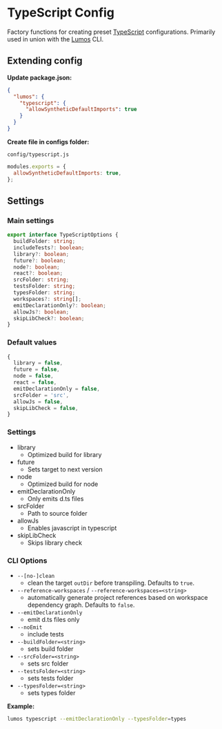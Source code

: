 # TypeScript Config

Factory functions for creating preset [TypeScript](https://www.typescriptlang.org/) configurations.
Primarily used in union with the [Lumos](https://www.npmjs.com/package/@oriflame/lumos) CLI.

## Extending config

**Update package.json:**

```json
{
  "lumos": {
    "typescript": {
      "allowSyntheticDefaultImports": true
    }
  }
}
```

**Create file in configs folder:**

`config/typescript.js`

```js
modules.exports = {
  allowSyntheticDefaultImports: true,
};
```

## Settings

### Main settings

```ts
export interface TypeScriptOptions {
  buildFolder: string;
  includeTests?: boolean;
  library?: boolean;
  future?: boolean;
  node?: boolean;
  react?: boolean;
  srcFolder: string;
  testsFolder: string;
  typesFolder: string;
  workspaces?: string[];
  emitDeclarationOnly?: boolean;
  allowJs?: boolean;
  skipLibCheck?: boolean;
}
```

### Default values

```ts
{
  library = false,
  future = false,
  node = false,
  react = false,
  emitDeclarationOnly = false,
  srcFolder = 'src',
  allowJs = false,
  skipLibCheck = false,
}
```

### Settings

- library
  - Optimized build for library
- future
  - Sets target to next version
- node
  - Optimized build for node
- emitDeclarationOnly
  - Only emits d.ts files
- srcFolder
  - Path to source folder
- allowJs
  - Enables javascript in typescript
- skipLibCheck
  - Skips library check

### CLI Options

- `--[no-]clean`
  - clean the target `outDir` before transpiling. Defaults to `true`.
- `--reference-workspaces` / `--reference-workspaces=<string>`
  - automatically generate project references based on workspace dependency graph. Defaults to
    `false`.
- `--emitDeclarationOnly`
  - emit d.ts files only
- `--noEmit`
  - include tests
- `--buildFolder=<string>`
  - sets build folder
- `--srcFolder=<string>`
  - sets src folder
- `--testsFolder=<string>`
  - sets tests folder
- `--typesFolder=<string>`
  - sets types folder

**Example:**

```bash
lumos typescript --emitDeclarationOnly --typesFolder=types
```
